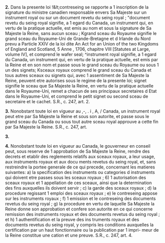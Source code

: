
**2.** Dans la presente loi
!&amp;lt;contreseing se rapporte a 1 inscription de la
signature du ministre canadien responsable
envers Sa Majeste sur un instrument royal
ou sur un document revetu du seing royal ;
"document revetu du seing royal signifie, a
1 egard du Canada, un instrument qui, en
vertu de la pratique actuelle, est emis au
nom et sous la signature de Sa Majeste la
Reine, sans aucun sceau ;
Kgrand sceau du Royaume signifie le grand
sceau du Royaume-Uni de Grande-Bretagne
et d Irlande du Nord prevu a Particle XXIV
de la loi dite An Act for an Union of the two
Kingdoms of England and Scotland, 5 Anne ,
1706, chapitre VIII [Statutes at Large,
volume IV], et comprend le wafer seal;
^instrument royal signifie, a 1 egard du
Canada, un instrument qui, en vertu de la
pratique actuelle, est emis par la Reine et
en son nom et passe sous le grand sceau du
Royaume ou sous 1 un des signets;
Ksceaux royaux comprend le grand sceau du
Canada et tous autres sceaux ou signets
qui, avec 1 assentiment de Sa Majeste la
Reine, peuvent etre autorises sous le regime
de la presente loi;
signet signifie le sceau que Sa Majeste la
Reine, en vertu de la pratique actuelle dans
le Royaume-Uni, remet a chacun de ses
principaux secretaires d Etat dans le
Royaume-Uni, et comprend le petit signet
ou second sceau de secretaire et le cachet.
S.R., c. 247, art. 2.

**3.** Nonobstant toute loi en vigueur au
,-, . i , A, /
Canada, un instrument royal peut etre
par Sa Majeste la Reine et sous son autorite,
et passe sous le grand sceau du Canada ou
sous tout autre sceau royal approuve a cette
fin par Sa Majeste la Reine. S.R., c. 247, art.

**3.**

**4.** Nonobstant toute loi en vigueur au
Canada, le gouverneur en conseil peut, sous
reserve de 1 approbation de Sa Majeste la
Reine, rendre des decrets et etablir des
reglements relatifs aux sceaux royaux, a leur
usage, aux instruments royaux et aux docu
ments revetus du seing royal, et, sans
restreindre la portee generale de ce qui
precede, concernant les matieres suivantes:
a) la specification des instruments ou
categories d instruments qui doivent etre
passes sous les sceaux royaux ;
6) 1 autorisation des sceaux royaux et
1 appellation de ces sceaux, ainsi que la
determination des fins auxquelles ils doivent
servir ;
c) la garde des sceaux royaux ;
d) la procedure regissant 1 emploi des sceaux
royaux ;
e) le contreseing appose sur les instruments
royaux ;
f) 1 emission et le contreseing des documents
revetus du seing royal ;
g) la procedure en vertu de laquelle Sa
Majeste la Reine donne son approbation et
confere son autorite en ce qui concerne
remission des instruments royaux et des
documents revetus du seing royal ; et
h) 1 authentification et la preuve des ins
truments royaux et des documents revetus
du seing royal, y compris les conditions
auxquelles la certification par un haut
fonctionnaire ou la publication par 1 impri-
meur de la Reine constitue une
cation et une preuve. S.R., c. 247, art. 4.

